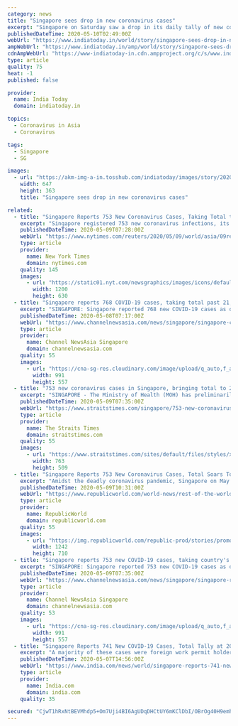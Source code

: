```yaml
---
category: news
title: "Singapore sees drop in new coronavirus cases"
excerpt: "Singapore on Saturday saw a drop in its daily tally of new coronavirus cases as the city-state reported 753 new Covid-19 cases, taking the country's total to 22,460, majority of them foreign nationals,"
publishedDateTime: 2020-05-10T02:49:00Z
webUrl: "https://www.indiatoday.in/world/story/singapore-sees-drop-in-new-coronavirus-cases-1676320-2020-05-10"
ampWebUrl: "https://www.indiatoday.in/amp/world/story/singapore-sees-drop-in-new-coronavirus-cases-1676320-2020-05-10"
cdnAmpWebUrl: "https://www-indiatoday-in.cdn.ampproject.org/c/s/www.indiatoday.in/amp/world/story/singapore-sees-drop-in-new-coronavirus-cases-1676320-2020-05-10"
type: article
quality: 75
heat: -1
published: false

provider:
  name: India Today
  domain: indiatoday.in

topics:
  - Coronavirus in Asia
  - Coronavirus

tags:
  - Singapore
  - SG

images:
  - url: "https://akm-img-a-in.tosshub.com/indiatoday/images/story/202005/US_coronavirus_Reuters-647x363.png?kJEarBleE9mFhFWrhfRHfuR9NFnl1wQY"
    width: 647
    height: 363
    title: "Singapore sees drop in new coronavirus cases"

related:
  - title: "Singapore Reports 753 New Coronavirus Cases, Taking Total to 22,460"
    excerpt: "Singapore registered 753 new coronavirus infections, its health ministry said on Saturday, taking the city-state's total to 22,460 cases."
    publishedDateTime: 2020-05-09T07:28:00Z
    webUrl: "https://www.nytimes.com/reuters/2020/05/09/world/asia/09reuters-health-coronavirus-singapore.html"
    type: article
    provider:
      name: New York Times
      domain: nytimes.com
    quality: 145
    images:
      - url: "https://static01.nyt.com/newsgraphics/images/icons/defaultPromoCrop.png"
        width: 1200
        height: 630
  - title: "Singapore reports 768 COVID-19 cases, taking total past 21,000"
    excerpt: "SINGAPORE: Singapore reported 768 new COVID-19 cases as of noon on Friday (May 8), taking the country's total to 21,707.   The vast majority of"
    publishedDateTime: 2020-05-08T07:17:00Z
    webUrl: "https://www.channelnewsasia.com/news/singapore/singapore-covid-19-cases-768-may-8-taking-total-past-21000-12713586"
    type: article
    provider:
      name: Channel NewsAsia Singapore
      domain: channelnewsasia.com
    quality: 55
    images:
      - url: "https://cna-sg-res.cloudinary.com/image/upload/q_auto,f_auto/image/12472180/16x9/991/557/2469bfb1bd5414a793f5a71e6a24e165/cu/people-in-masks--2-.jpg"
        width: 991
        height: 557
  - title: "753 new coronavirus cases in Singapore, bringing total to 22,460"
    excerpt: "SINGAPORE - The Ministry of Health (MOH) has preliminarily confirmed 753 new Covid-19 cases in Singapore as of Saturday noon (May 9), taking the total count to 22,460.. Read more at straitstimes.com."
    publishedDateTime: 2020-05-09T07:35:00Z
    webUrl: "https://www.straitstimes.com/singapore/753-new-coronavirus-cases-in-singapore-bringing-total-to-22460"
    type: article
    provider:
      name: The Straits Times
      domain: straitstimes.com
    quality: 55
    images:
      - url: "https://www.straitstimes.com/sites/default/files/styles/x_large/public/articles/2020/05/09/rk_woodlandslodge_090520.jpg?itok=ig7k34Rf"
        width: 763
        height: 509
  - title: "Singapore Reports 753 New Coronavirus Cases, Total Soars To 22,460"
    excerpt: "Amidst the deadly coronavirus pandemic, Singapore on May 9 reported over 700 new coronavirus cases, total number of infections have crossed 22,000."
    publishedDateTime: 2020-05-09T10:31:00Z
    webUrl: "https://www.republicworld.com/world-news/rest-of-the-world-news/singapore-has-reported-753-new-coronavirus-cases.html"
    type: article
    provider:
      name: RepublicWorld
      domain: republicworld.com
    quality: 55
    images:
      - url: "https://img.republicworld.com/republic-prod/stories/promolarge/xxhdpi/x2cukuiefgpxbgki_1589019252.jpeg?tr=f-jpeg"
        width: 1242
        height: 710
  - title: "Singapore reports 753 new COVID-19 cases, taking country's total to 22,460"
    excerpt: "SINGAPORE: Singapore reported 753 new COVID-19 cases as of noon on Saturday (May 9), taking the country's total to 22,460.  Of the new cases, the"
    publishedDateTime: 2020-05-09T07:35:00Z
    webUrl: "https://www.channelnewsasia.com/news/singapore/singapore-reports-753-new-covid-19-cases-may-9-12717014"
    type: article
    provider:
      name: Channel NewsAsia Singapore
      domain: channelnewsasia.com
    quality: 53
    images:
      - url: "https://cna-sg-res.cloudinary.com/image/upload/q_auto,f_auto/image/12703334/16x9/991/557/fc3a953f0b1819c95b4653a852911549/vc/avery-lodge-dormitory--4-.jpg"
        width: 991
        height: 557
  - title: "Singapore Reports 741 New COVID-19 Cases, Total Tally at 20,939"
    excerpt: "A majority of these cases were foreign work permit holders, including Indians, residing in packed dormitories, the health ministry said in its daily update."
    publishedDateTime: 2020-05-07T14:56:00Z
    webUrl: "https://www.india.com/news/world/singapore-reports-741-new-covid-19-cases-total-tally-at-20939-4022763/"
    type: article
    provider:
      name: India.com
      domain: india.com
    quality: 35

secured: "CjwT1hRxNtBEVMhdp5+Om7Uji4BI6AgUDqDHCtUY6mKClDbI/OBrOg40H9emhQqvoOSxcble2p5i/wzein2+fSFcUe8laSMd3yChY5MA0zGuPUFpVDfU2gn4/imCZJKPlY+kZWSLWpIItEU2nYg/aNlrgcbMh9M2PynF5/tXczUlb67VeiRyZ/zPy5vbNJHMeQUaZfyNZCVvvcayGENIEx7yJSqCtTyrhBCkSOOxPJsWe2PWmLapOr4/mDWLOz4qK7Z3btbh/+epCtpkI+S51rI1xOqXaKXVDBICkbghbVkooFFVqJi3YWTzU2lbo2N8;UOvby4hnh8vjO81SUsWbHg=="
---
```


